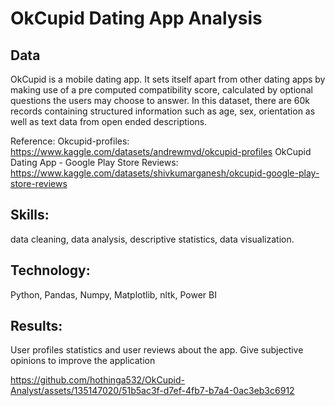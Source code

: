 # OkCupid Dating App Analysis

## Data
OkCupid is a mobile dating app. It sets itself apart from other dating apps by making use of a pre computed compatibility score, calculated by optional questions the users may choose to answer.
In this dataset, there are 60k records containing structured information such as age, sex, orientation as well as text data from open ended descriptions.

Reference: 
  Okcupid-profiles: https://www.kaggle.com/datasets/andrewmvd/okcupid-profiles
  OkCupid Dating App - Google Play Store Reviews: https://www.kaggle.com/datasets/shivkumarganesh/okcupid-google-play-store-reviews

## Skills: 
data cleaning, data analysis, descriptive statistics, data visualization.

## Technology: 
Python, Pandas, Numpy, Matplotlib, nltk, Power BI

## Results: 
User profiles statistics and user reviews about the app. Give subjective opinions to improve the application




https://github.com/hothinga532/OkCupid-Analyst/assets/135147020/51b5ac3f-d7ef-4fb7-b7a4-0ac3eb3c6912

